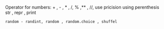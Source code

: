 Operator for numbers:
    + , - , * , /, % ,** , //,
    use pricision using perenthesis
    str , repr , print

    random - randint, random , random.choice , shuffel